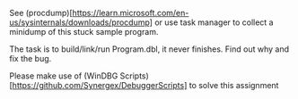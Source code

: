 See (procdump)[https://learn.microsoft.com/en-us/sysinternals/downloads/procdump] or use task manager to collect a minidump of this stuck sample program.

The task is to build/link/run Program.dbl, it never finishes. Find out why and fix the bug.

Please make use of (WinDBG Scripts)[https://github.com/Synergex/DebuggerScripts] to solve this assignment